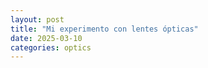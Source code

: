 ```yaml
---
layout: post
title: "Mi experimento con lentes ópticas"
date: 2025-03-10
categories: optics
---
```

